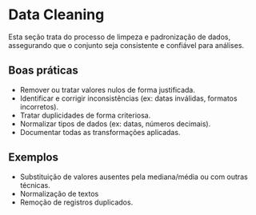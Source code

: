 # Data Cleaning

Esta seção trata do processo de limpeza e padronização de dados, assegurando que o conjunto seja consistente e confiável para análises.

## Boas práticas
- Remover ou tratar valores nulos de forma justificada.
- Identificar e corrigir inconsistências (ex: datas inválidas, formatos incorretos).
- Tratar duplicidades de forma criteriosa.
- Normalizar tipos de dados (ex: datas, números decimais).
- Documentar todas as transformações aplicadas.

## Exemplos
- Substituição de valores ausentes pela mediana/média ou com outras técnicas.
- Normalização de textos
- Remoção de registros duplicados.
